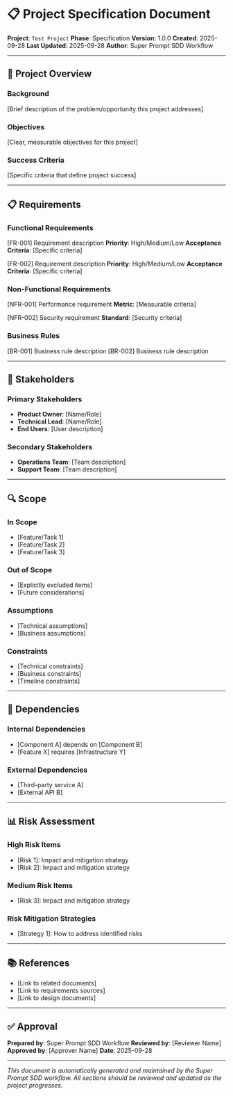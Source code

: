 # 📋 Project Specification Document

**Project**: `Test Project`
**Phase**: Specification
**Version**: 1.0.0
**Created**: 2025-09-28
**Last Updated**: 2025-09-28
**Author**: Super Prompt SDD Workflow

---

## 🎯 Project Overview

### Background
[Brief description of the problem/opportunity this project addresses]

### Objectives
[Clear, measurable objectives for this project]

### Success Criteria
[Specific criteria that define project success]

---

## 📋 Requirements

### Functional Requirements
[FR-001] Requirement description
**Priority**: High/Medium/Low
**Acceptance Criteria**: [Specific criteria]

[FR-002] Requirement description
**Priority**: High/Medium/Low
**Acceptance Criteria**: [Specific criteria]

### Non-Functional Requirements
[NFR-001] Performance requirement
**Metric**: [Measurable criteria]

[NFR-002] Security requirement
**Standard**: [Security criteria]

### Business Rules
[BR-001] Business rule description
[BR-002] Business rule description

---

## 👥 Stakeholders

### Primary Stakeholders
- **Product Owner**: [Name/Role]
- **Technical Lead**: [Name/Role]
- **End Users**: [User description]

### Secondary Stakeholders
- **Operations Team**: [Team description]
- **Support Team**: [Team description]

---

## 🔍 Scope

### In Scope
- [Feature/Task 1]
- [Feature/Task 2]
- [Feature/Task 3]

### Out of Scope
- [Explicitly excluded items]
- [Future considerations]

### Assumptions
- [Technical assumptions]
- [Business assumptions]

### Constraints
- [Technical constraints]
- [Business constraints]
- [Timeline constraints]

---

## 🔗 Dependencies

### Internal Dependencies
- [Component A] depends on [Component B]
- [Feature X] requires [Infrastructure Y]

### External Dependencies
- [Third-party service A]
- [External API B]

---

## 📊 Risk Assessment

### High Risk Items
- [Risk 1]: Impact and mitigation strategy
- [Risk 2]: Impact and mitigation strategy

### Medium Risk Items
- [Risk 3]: Impact and mitigation strategy

### Risk Mitigation Strategies
- [Strategy 1]: How to address identified risks

---

## 📚 References

- [Link to related documents]
- [Link to requirements sources]
- [Link to design documents]

---

## ✅ Approval

**Prepared by**: Super Prompt SDD Workflow
**Reviewed by**: [Reviewer Name]
**Approved by**: [Approver Name]
**Date**: 2025-09-28

---

*This document is automatically generated and maintained by the Super Prompt SDD workflow. All sections should be reviewed and updated as the project progresses.*
